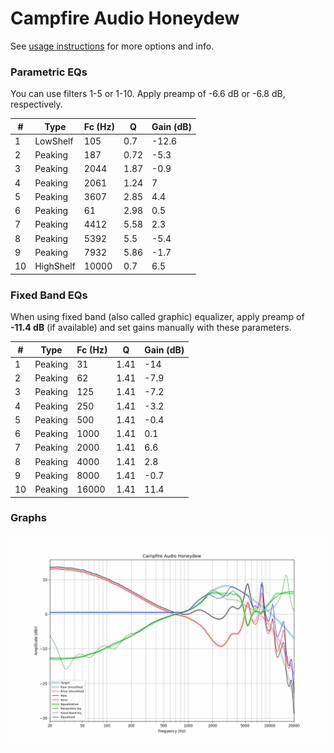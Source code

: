# Campfire Audio Honeydew
See [usage instructions](https://github.com/jaakkopasanen/AutoEq#usage) for more options and info.

### Parametric EQs
You can use filters 1-5 or 1-10. Apply preamp of -6.6 dB or -6.8 dB, respectively.

|   # | Type      |   Fc (Hz) |    Q |   Gain (dB) |
|-----|-----------|-----------|------|-------------|
|   1 | LowShelf  |       105 | 0.7  |       -12.6 |
|   2 | Peaking   |       187 | 0.72 |        -5.3 |
|   3 | Peaking   |      2044 | 1.87 |        -0.9 |
|   4 | Peaking   |      2061 | 1.24 |         7   |
|   5 | Peaking   |      3607 | 2.85 |         4.4 |
|   6 | Peaking   |        61 | 2.98 |         0.5 |
|   7 | Peaking   |      4412 | 5.58 |         2.3 |
|   8 | Peaking   |      5392 | 5.5  |        -5.4 |
|   9 | Peaking   |      7932 | 5.86 |        -1.7 |
|  10 | HighShelf |     10000 | 0.7  |         6.5 |

### Fixed Band EQs
When using fixed band (also called graphic) equalizer, apply preamp of **-11.4 dB** (if available) and set gains manually with these parameters.

|   # | Type    |   Fc (Hz) |    Q |   Gain (dB) |
|-----|---------|-----------|------|-------------|
|   1 | Peaking |        31 | 1.41 |       -14   |
|   2 | Peaking |        62 | 1.41 |        -7.9 |
|   3 | Peaking |       125 | 1.41 |        -7.2 |
|   4 | Peaking |       250 | 1.41 |        -3.2 |
|   5 | Peaking |       500 | 1.41 |        -0.4 |
|   6 | Peaking |      1000 | 1.41 |         0.1 |
|   7 | Peaking |      2000 | 1.41 |         6.6 |
|   8 | Peaking |      4000 | 1.41 |         2.8 |
|   9 | Peaking |      8000 | 1.41 |        -0.7 |
|  10 | Peaking |     16000 | 1.41 |        11.4 |

### Graphs
![](./Campfire%20Audio%20Honeydew.png)
